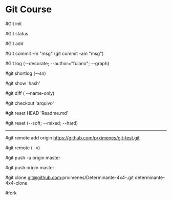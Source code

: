 # Git Course

#Git init

#Git status

#Git add

#Git commit -m "msg" (git commit -am "msg")

#Git log (--decorate; --author="fulano"; --graph)

#git shortlog (--sn)

#git show 'hash'

#git diff ( --name-only)

#git checkout 'arquivo'

#git reset HEAD 'Readme.md'

#git reset (--soft; --mixed; --hard)

----

#git remote add origin https://github.com/prximenes/git-test.git

#git remote ( -v)

#git push -u origin master

#git push origin master

#git clone git@github.com:prximenes/Determinante-4x4-.git determinante-4x4-clone

#fork
